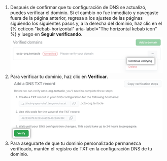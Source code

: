 1. Después de confirmar que tu configuración de DNS se actualizó, puedes verificar el dominio. Si el cambio no fue inmediato y navegaste fuera de la página anterior, regresa a los ajustes de las páginas siguiendo los siguientes pasos y, a la derecha del dominio, haz clic en el {% octicon "kebab-horizontal" aria-label="The horizontal kebab icon" %} y luego en **Seguir verificando**. ![Opción de seguir verificando en los ajustes de las Páginas](/assets/images/help/pages/verify-continue.png)
1. Para verificar tu dominio, haz clic en **Verificar**. ![Botón de verificar en los ajustes de las Páginas](/assets/images/help/pages/verify-button.png)
1. Para asegurarte de que tu dominio personalizado permanezca verificado, mantén el registro de TXT en la configuración DNS de tu dominio.
